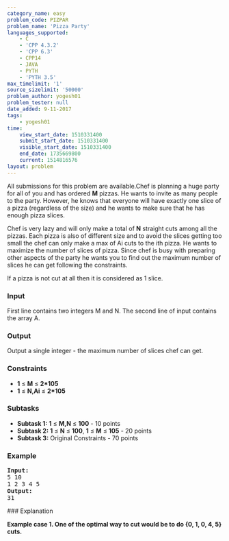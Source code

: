 ```yaml
---
category_name: easy
problem_code: PIZPAR
problem_name: 'Pizza Party'
languages_supported:
    - C
    - 'CPP 4.3.2'
    - 'CPP 6.3'
    - CPP14
    - JAVA
    - PYTH
    - 'PYTH 3.5'
max_timelimit: '1'
source_sizelimit: '50000'
problem_author: yogesh01
problem_tester: null
date_added: 9-11-2017
tags:
    - yogesh01
time:
    view_start_date: 1510331400
    submit_start_date: 1510331400
    visible_start_date: 1510331400
    end_date: 1735669800
    current: 1514816576
layout: problem
---
```

All submissions for this problem are available.Chef is planning a huge party for all of you and has ordered **M** pizzas. He wants to invite as many people to the party. However, he knows that everyone will have exactly one slice of a pizza (regardless of the size) and he wants to make sure that he has enough pizza slices.

Chef is very lazy and will only make a total of **N** straight cuts among all the pizzas. Each pizza is also of different size and to avoid the slices getting too small the chef can only make a max of Ai cuts to the ith pizza. He wants to maximize the number of slices of pizza. Since chef is busy with preparing other aspects of the party he wants you to find out the maximum number of slices he can get following the constraints.

If a pizza is not cut at all then it is considered as 1 slice.

### Input

First line contains two integers M and N. The second line of input contains the array A.

### Output

Output a single integer - the maximum number of slices chef can get.

### Constraints

- **1** ≤ **M** ≤ **2\*105**
- **1** ≤ **N,Ai** ≤ **2\*105**

### Subtasks

- **Subtask 1:** **1** ≤ **M,N** ≤ **100** - 10 points
- **Subtask 2:** **1** ≤ **N** ≤ **100**, **1** ≤ **M** ≤ **105** - 20 points
- **Subtask 3:** Original Constraints - 70 points

### Example

<pre><b>Input:</b>
5 10
1 2 3 4 5
<b>Output:</b>
31
</pre>### Explanation

**Example case 1. One of the optimal way to cut would be to do {0, 1, 0, 4, 5} cuts.**
